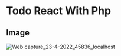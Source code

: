 # Todo React With Php

## Image
![Web capture_23-4-2022_45836_localhost](https://user-images.githubusercontent.com/75854041/164863321-11c0b1fd-f7b9-4094-bd29-e83edbe9ddd8.jpeg)
